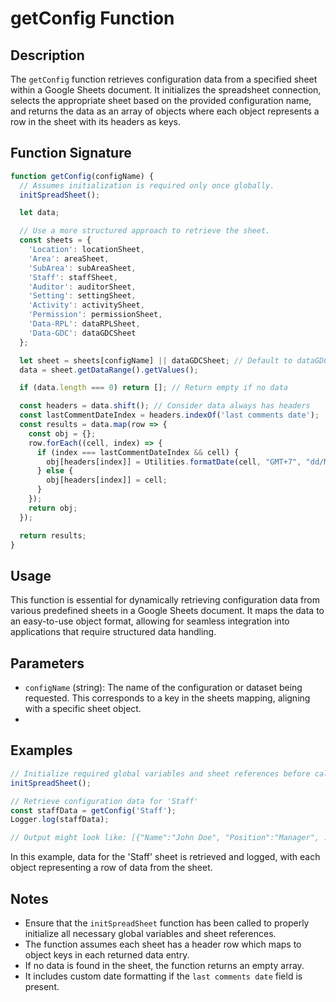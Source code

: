 # getConfig Function

## Description

The `getConfig` function retrieves configuration data from a specified sheet within a Google Sheets document. It initializes the spreadsheet connection, selects the appropriate sheet based on the provided configuration name, and returns the data as an array of objects where each object represents a row in the sheet with its headers as keys.

## Function Signature

```javascript
function getConfig(configName) {
  // Assumes initialization is required only once globally.
  initSpreadSheet();

  let data;

  // Use a more structured approach to retrieve the sheet.
  const sheets = {
    'Location': locationSheet,
    'Area': areaSheet,
    'SubArea': subAreaSheet,
    'Staff': staffSheet,
    'Auditor': auditorSheet,
    'Setting': settingSheet,
    'Activity': activitySheet,
    'Permission': permissionSheet,
    'Data-RPL': dataRPLSheet,
    'Data-GDC': dataGDCSheet
  };

  let sheet = sheets[configName] || dataGDCSheet; // Default to dataGDCSheet
  data = sheet.getDataRange().getValues();

  if (data.length === 0) return []; // Return empty if no data

  const headers = data.shift(); // Consider data always has headers
  const lastCommentDateIndex = headers.indexOf('last comments date');
  const results = data.map(row => {
    const obj = {};
    row.forEach((cell, index) => {
      if (index === lastCommentDateIndex && cell) {
        obj[headers[index]] = Utilities.formatDate(cell, "GMT+7", "dd/MM/yyyy");
      } else {
        obj[headers[index]] = cell;
      }
    });
    return obj;
  });

  return results;
}
```

## Usage

This function is essential for dynamically retrieving configuration data from various predefined sheets in a Google Sheets document. It maps the data to an easy-to-use object format, allowing for seamless integration into applications that require structured data handling.

## Parameters

- `configName` (string): The name of the configuration or dataset being requested. This corresponds to a key in the sheets mapping, aligning with a specific sheet object.
- 
## Examples

```javascript
// Initialize required global variables and sheet references before calling
initSpreadSheet();

// Retrieve configuration data for 'Staff'
const staffData = getConfig('Staff');
Logger.log(staffData);

// Output might look like: [{"Name":"John Doe", "Position":"Manager", ...}, ...]
```
In this example, data for the 'Staff' sheet is retrieved and logged, with each object representing a row of data from the sheet.

## Notes

- Ensure that the `initSpreadSheet` function has been called to properly initialize all necessary global variables and sheet references.
- The function assumes each sheet has a header row which maps to object keys in each returned data entry.
- If no data is found in the sheet, the function returns an empty array.
- It includes custom date formatting if the `last comments date` field is present.
